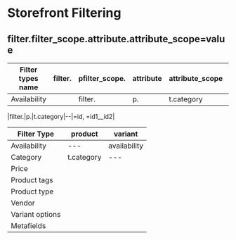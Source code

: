 # Storefront Filtering
## filter.filter_scope.attribute.attribute_scope=value

|Filter types name|filter.|pfilter_scope.|attribute|attribute_scope|=value|
|--|--|--|--|--|--|
|Availability||filter.|p.|t.category|--|=id, =id1__id2|

|filter.|p.|t.category|--|=id, =id1__id2|

| Filter Type | product | variant |
| ----------- | ------- | ------- |
|Availability|   ---    |availability|
|Category|t.category|---|price|
|Price|
|Product tags|
|Product type|
|Vendor|
|Variant options|
|Metafields|
